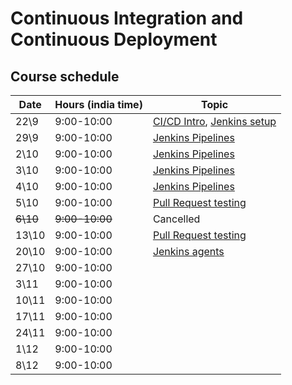 # Continuous Integration and Continuous Deployment

## Course schedule

| Date     | Hours (india time) | Topic                                                                                                                 |
|----------|--------------------|-----------------------------------------------------------------------------------------------------------------------| 
| 22\9     | 	9:00-10:00        | [CI/CD Intro](https://alonitac.github.io/UPES-CSDV3001/slides/cicd.html), [Jenkins setup](tutorials/jenkins_setup.md) | 
| 29\9     | 	9:00-10:00        | [Jenkins Pipelines](tutorials/jenkins_pipelines.md)                                                                   | 
| 2\10     | 	9:00-10:00        | [Jenkins Pipelines](tutorials/jenkins_pipelines.md)	                                                                  | 
| 3\10     | 	9:00-10:00        | [Jenkins Pipelines](tutorials/jenkins_pipelines.md)                                                                   | 
| 4\10     | 	9:00-10:00        | [Jenkins Pipelines](tutorials/jenkins_pipelines.md)                                                                   | 
| 5\10     | 	9:00-10:00        | [Pull Request testing](tutorials/jenkins_pr_testing.md)                                                               | 
| ~~6\10~~ | 	~~9:00-10:00~~    | Cancelled                                                                                                             | 
| 13\10    | 	9:00-10:00        | [Pull Request testing](tutorials/jenkins_pr_testing.md)                                                               | 
| 20\10    | 	9:00-10:00        | [Jenkins agents](tutorials/jenkins_pr_testing.md)                                                                     | 
| 27\10    | 	9:00-10:00        |                                                                                                                       | 
| 3\11     | 	9:00-10:00        |                                                                                                                       | 
| 10\11    | 	9:00-10:00        |                                                                                                                       | 
| 17\11    | 	9:00-10:00        |                                                                                                                       | 
| 24\11    | 	9:00-10:00        |                                                                                                                       | 
| 1\12     | 	9:00-10:00        |                                                                                                                       | 
| 8\12     | 	9:00-10:00        |                                                                                                                       | 